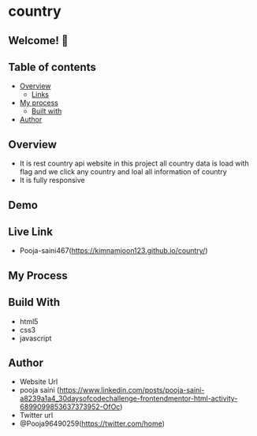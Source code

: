 # country

## Welcome! 👋

## Table of contents

- [Overview](#overview)
  - [Links](#links)
- [My process](#my-process)
  - [Built with](#built-with)
- [Author](#author)

## Overview 
- It is rest country api website in this project all country data is load with flag and we click any country and loal all information of country
- It is fully responsive

## Demo

 


## Live Link
- Pooja-saini467(https://kimnamjoon123.github.io/country/)


## My Process
## Build With
- html5
- css3
- javascript

## Author
- Website Url
- pooja saini (https://www.linkedin.com/posts/pooja-saini-a8239a1a4_30daysofcodechallenge-frontendmentor-html-activity-6899099853637373952-OfOc)
- Twitter url
- @Pooja96490259(https://twitter.com/home)

